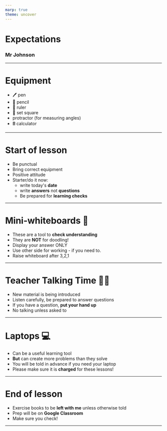```yaml
---
marp: true
theme: uncover
---
```


# Expectations

### Mr Johnson

---

# Equipment

- :pen: pen
- :pencil: pencil
- :straight_ruler: ruler
- :triangular_ruler: set square
- protractor (for measuring angles)
- 🖩 calculator

---

# Start of lesson

- Be punctual
- Bring correct equipment
- Positive attitude
- Starter/do it now:
  - write today's **date**
  - write **answers** not **questions**
  - Be prepared for **learning checks**

---

# Mini-whiteboards :memo:

- These are a tool to **check understanding**
- They are **NOT** for doodling!
- Display your answer ONLY
- Use other side for working - if you need to.
- Raise whiteboard after 3,2,1

---

# Teacher Talking Time :teacher:

- New material is being introduced
- Listen carefully, be prepared to answer questions
- If you have a question, **put your hand up**
- No talking unless asked to

---

# Laptops :computer:

- Can be a useful learning tool
- **But** can create more problems than they solve
- You will be told in advance if you need your laptop
- Please make sure it is **charged** for these lessons!

---

# End of lesson

- Exercise books to be **left with me** unless otherwise told
- Prep will be on **Google Classroom**
- Make sure you check!

---

#
